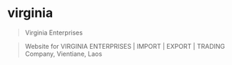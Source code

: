 # virginia

> Virginia Enterprises

> Website for VIRGINIA ENTERPRISES | IMPORT | EXPORT | TRADING Company, Vientiane, Laos
